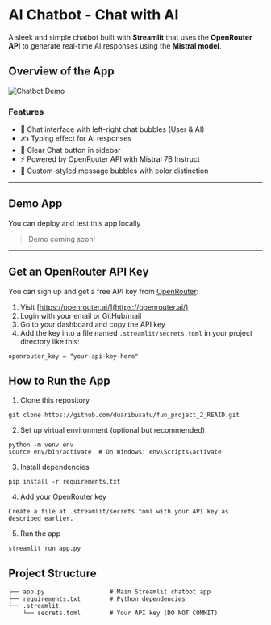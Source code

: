 # AI Chatbot - Chat with AI

A sleek and simple chatbot built with **Streamlit** that uses the **OpenRouter API** to generate real-time AI responses using the **Mistral model**.

## Overview of the App
![Chatbot Demo](https://github.com/user-attachments/assets/e5ea0e23-dae0-44e9-8b12-abe6fd398592)

### Features

- 💬 Chat interface with left-right chat bubbles (User & AI)
- ✍️ Typing effect for AI responses
- 🔄 Clear Chat button in sidebar
- ⚡ Powered by OpenRouter API with Mistral 7B Instruct
- 🎨 Custom-styled message bubbles with color distinction

---

## Demo App

You can deploy and test this app locally

> Demo coming soon!

---

## Get an OpenRouter API Key

You can sign up and get a free API key from [OpenRouter](https://openrouter.ai/):

1. Visit [https://openrouter.ai/](https://openrouter.ai/)
2. Login with your email or GitHub/mail
3. Go to your dashboard and copy the API key
4. Add the key into a file named `.streamlit/secrets.toml` in your project directory like this:

```
openrouter_key = "your-api-key-here"
```

## How to Run the App
1. Clone this repository
```
git clone https://github.com/duaribusatu/fun_project_2_REAID.git
```
2. Set up virtual environment (optional but recommended)
```
python -m venv env
source env/bin/activate  # On Windows: env\Scripts\activate
```
3. Install dependencies
```
pip install -r requirements.txt
```
4. Add your OpenRouter key
```
Create a file at .streamlit/secrets.toml with your API key as described earlier.
```
5. Run the app
```
streamlit run app.py
```

## Project Structure
```
├── app.py                  # Main Streamlit chatbot app
├── requirements.txt        # Python dependencies
└── .streamlit
    └── secrets.toml        # Your API key (DO NOT COMMIT)
```
